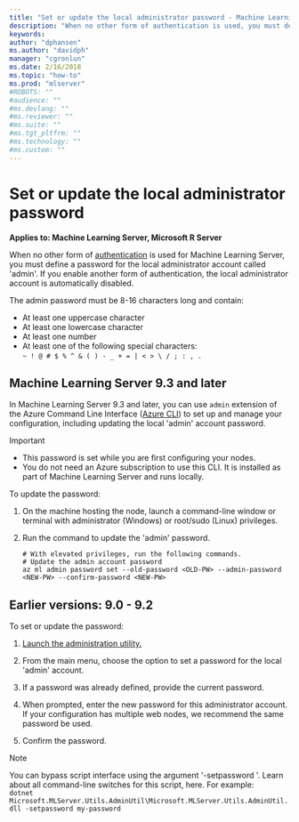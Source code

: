 ```yaml
---
title: "Set or update the local administrator password - Machine Learning Server "
description: "When no other form of authentication is used, you must define a password for the local administrator account."
keywords: 
author: "dphansen"
ms.author: "davidph"
manager: "cgronlun"
ms.date: 2/16/2018
ms.topic: "how-to"
ms.prod: "mlserver"
#ROBOTS: ""
#audience: ""
#ms.devlang: ""
#ms.reviewer: ""
#ms.suite: ""
#ms.tgt_pltfrm: ""
#ms.technology: ""
#ms.custom: ""
---
```


# Set or update the local administrator password

**Applies to:  Machine Learning Server, Microsoft R Server**

When no other form of [authentication](configure-authentication.md) is used for Machine Learning Server, you must define a password for the local administrator account called 'admin'. If you enable another form of authentication, the local administrator account is automatically disabled.

The admin password must be 8-16 characters long and contain:
+ At least one uppercase character
+ At least one lowercase character
+ At least one number
+ At least one of the following special characters:<br/> `~ ! @ # $ % ^ & ( ) - _ + = | < > \ / ; : , .`

## Machine Learning Server 9.3 and later

In Machine Learning Server 9.3 and later, you can use `admin` extension of the Azure Command Line Interface ([Azure CLI](https://docs.microsoft.com/cli/azure/install-azure-cli)) to set up and manage your configuration, including updating the local 'admin' account password.

>[!Important]
>- This password is set while you are first configuring your nodes.
>- You do not need an Azure subscription to use this CLI. It is installed as part of Machine Learning Server and runs locally.  

To update the password:

1. On the machine hosting the node, launch a command-line window or terminal  with administrator (Windows) or root/sudo (Linux) privileges.

1. Run the command to update the 'admin' password.
   ```azurecli
   # With elevated privileges, run the following commands.
   # Update the admin account password
   az ml admin password set --old-password <OLD-PW> --admin-password <NEW-PW> --confirm-password <NEW-PW>
   ```

## Earlier versions: 9.0 - 9.2

To set or update the password:

1. [Launch the administration utility.](configure-admin-cli-launch.md)

1. From the main menu, choose the option to set a password for the local 'admin' account.

1. If a password was already defined, provide the current password.

1. When prompted, enter the new password for this administrator account.
   If your configuration has multiple web nodes, we recommend the same password be used.

1. Confirm the password.

>[!Note]
>You can bypass script interface using the argument '-setpassword '. Learn about all command-line switches for this script, here. For example:<br/>`dotnet Microsoft.MLServer.Utils.AdminUtil\Microsoft.MLServer.Utils.AdminUtil.dll -setpassword my-password`

